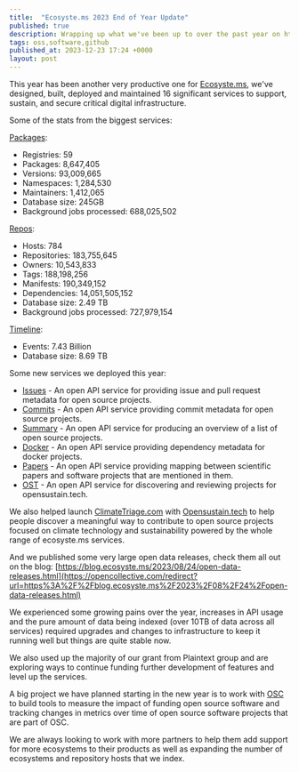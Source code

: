```yaml
---
title:  "Ecosyste.ms 2023 End of Year Update"
published: true
description: Wrapping up what we've been up to over the past year on https://ecosyste.ms
tags: oss,software,github 
published_at: 2023-12-23 17:24 +0000
layout: post
---
```


This year has been another very productive one for [Ecosyste.ms](https://opencollective.com/redirect?url=https%3A%2F%2Fecosyste.ms%2F), we've designed, built, deployed and maintained 16 significant services to support, sustain, and secure critical digital infrastructure.

Some of the stats from the biggest services:

[Packages](https://opencollective.com/redirect?url=https%3A%2F%2Fpackages.ecosyste.ms%2F):

-   Registries: 59
-   Packages: 8,647,405
-   Versions: 93,009,665
-   Namespaces: 1,284,530
-   Maintainers: 1,412,065
-   Database size: 245GB
-   Background jobs processed: 688,025,502

[Repos](https://opencollective.com/redirect?url=https%3A%2F%2Frepos.ecosyste.ms%2F):

-   Hosts: 784
-   Repositories: 183,755,645
-   Owners: 10,543,833
-   Tags: 188,198,256
-   Manifests: 190,349,152
-   Dependencies: 14,051,505,152
-   Database size: 2.49 TB
-   Background jobs processed: 727,979,154

[Timeline](https://opencollective.com/redirect?url=https%3A%2F%2Ftimeline.ecosyste.ms):

-   Events: 7.43 Billion
-   Database size: 8.69 TB

Some new services we deployed this year:

-   [Issues](https://opencollective.com/redirect?url=https%3A%2F%2Fissues.ecosyste.ms%2F) - An open API service for providing issue and pull request metadata for open source projects. 
-   [Commits](https://opencollective.com/redirect?url=https%3A%2F%2Fcommits.ecosyste.ms%2F) - An open API service providing commit metadata for open source projects. 
-   [Summary](https://opencollective.com/redirect?url=https%3A%2F%2Fsummary.ecosyste.ms%2F) - An open API service for producing an overview of a list of open source projects. 
-   [Docker](https://opencollective.com/redirect?url=https%3A%2F%2Fdocker.ecosyste.ms%2F) - An open API service providing dependency metadata for docker projects. 
-   [Papers](https://opencollective.com/redirect?url=https%3A%2F%2Fpapers.ecosyste.ms%2F) - An open API service providing mapping between scientific papers and software projects that are mentioned in them. 
-   [OST](https://opencollective.com/redirect?url=https%3A%2F%2Fost.ecosyste.ms%2F) - An open API service for discovering and reviewing projects for opensustain.tech.

We also helped launch [ClimateTriage.com](https://opencollective.com/redirect?url=https%3A%2F%2Fclimatetriage.com%2F) with [Opensustain.tech](https://opencollective.com/redirect?url=https%3A%2F%2Fopensustain.tech) to help people discover a meaningful way to contribute to open source projects focused on climate technology and sustainability powered by the whole range of ecosyste.ms services.

And we published some very large open data releases, check them all out on the blog: [https://blog.ecosyste.ms/2023/08/24/open-data-releases.html](https://opencollective.com/redirect?url=https%3A%2F%2Fblog.ecosyste.ms%2F2023%2F08%2F24%2Fopen-data-releases.html)

We experienced some growing pains over the year, increases in API usage and the pure amount of data being indexed (over 10TB of data across all services) required upgrades and changes to infrastructure to keep it running well but things are quite stable now.

We also used up the majority of our grant from Plaintext group and are exploring ways to continue funding further development of features and level up the services.

A big project we have planned starting in the new year is to work with [OSC](https://opencollective.com/opensource) to build tools to measure the impact of funding open source software and tracking changes in metrics over time of open source software projects that are part of OSC.

We are always looking to work with more partners to help them add support for more ecosystems to their products as well as expanding the number of ecosystems and repository hosts that we index.